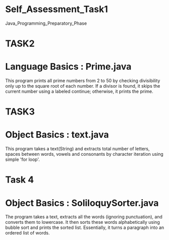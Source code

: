 # Self_Assessment_Task1
Java_Programming_Preparatory_Phase

# TASK2
# Language Basics  : Prime.java
This program prints all prime numbers from 2 to 50 by checking divisibility only up to the square root of each number.
If a divisor is found, it skips the current number using a labeled continue; otherwise, it prints the prime.

# TASK3
# Object Basics : text.java
This program takes a text(String) and extracts total number of letters, spaces between words, vowels and consonants by character iteration using simple 'for loop'.

# Task 4 
# Object Basics : SoliloquySorter.java
The program takes a text, extracts all the words (ignoring punctuation), and converts them to lowercase. It then sorts these words alphabetically using bubble sort and prints the sorted list. Essentially, it turns a paragraph into an ordered list of words.
